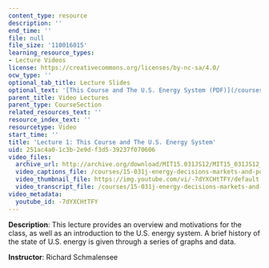 ```yaml
---
content_type: resource
description: ''
end_time: ''
file: null
file_size: '110016015'
learning_resource_types:
- Lecture Videos
license: https://creativecommons.org/licenses/by-nc-sa/4.0/
ocw_type: ''
optional_tab_title: Lecture Slides
optional_text: '[This Course and The U.S. Energy System (PDF)](/courses/15-031j-energy-decisions-markets-and-policies-spring-2012/resources/mit15_031js12_lec1)'
parent_title: Video Lectures
parent_type: CourseSection
related_resources_text: ''
resource_index_text: ''
resourcetype: Video
start_time: ''
title: 'Lecture 1: This Course and The U.S. Energy System'
uid: 251ac4a0-1c3b-2e9d-f3d5-39237f070606
video_files:
  archive_url: http://archive.org/download/MIT15.031JS12/MIT15_031JS12_lec01_300k.mp4
  video_captions_file: /courses/15-031j-energy-decisions-markets-and-policies-spring-2012/e0fcb1d6aef154388fc9a9195e987074_-7dYXCHtTFY.vtt
  video_thumbnail_file: https://img.youtube.com/vi/-7dYXCHtTFY/default.jpg
  video_transcript_file: /courses/15-031j-energy-decisions-markets-and-policies-spring-2012/a891b073fadce7f384fa0944e14a915f_-7dYXCHtTFY.pdf
video_metadata:
  youtube_id: -7dYXCHtTFY
---
```


**Description**: This lecture provides an overview and motivations for the class, as well as an introduction to the U.S. energy system. A brief history of the state of U.S. energy is given through a series of graphs and data.

**Instructor**: Richard Schmalensee

